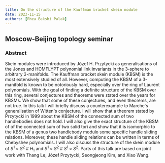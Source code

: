 ```yaml
---
title: On the structure of the Kauffman bracket skein module
date: 2023-11-15
authors: [Rhea Bakshi Palak]
---
```


## Moscow-Beijing topology seminar

### Abstract

Skein modules were introduced by Józef H. Przytycki as generalisations of the Jones and HOMFLYPT polynomial link invariants in the 3-sphere to arbitrary 3-manifolds. The Kauffman bracket skein module (KBSM) is the most extensively studied of all. However, computing the KBSM of a 3-manifold is known to be notoriously hard, especially over the ring of Laurent polynomials. With the goal of finding a definite structure of the KBSM over this ring, several conjectures and theorems were stated over the years for KBSMs. We show that some of these conjectures, and even theorems, are not true. In this talk I will briefly discuss a counterexample to Marche's generalisation of Witten's conjecture. I will show that a theorem stated by Przytycki in 1999 about the KBSM of the connected sum of two handlebodies does not hold. I will also give the exact structure of the KBSM of of the connected sum of two solid tori and show that it is isomorphic to the KBSM of a genus two handlebody modulo some specific handle sliding relations. Moreover, these handle sliding relations can be written in terms of Chebyshev polynomials. I will also discuss the structure of the skein module of $S^1 \times S^2 \ \# \ H_1$ and $S^1 \times S^2 \ \# \ S^1 \times S^2$. Parts of this talk are based on joint work with Thang Le, Józef Przytycki, Seongjeong Kim, and Xiao Wang.






